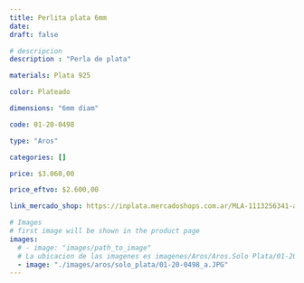 ```yaml
---
title: Perlita plata 6mm
date: 
draft: false

# descripcion
description : "Perla de plata"

materials: Plata 925

color: Plateado

dimensions: "6mm diam"

code: 01-20-0498

type: "Aros"

categories: []

price: $3.060,00

price_eftvo: $2.600,00

link_mercado_shop: https://inplata.mercadoshops.com.ar/MLA-1113256341-aros-bolita-perlita-plata-6mm-_JM

# Images
# first image will be shown in the product page
images:
  # - image: "images/path_to_image"
  # La ubicacion de las imagenes es imagenes/Aros/Aros.Solo Plata/01-20-0498-perlita-plata-6mm
  - image: "./images/aros/solo_plata/01-20-0498_a.JPG"
---
```

